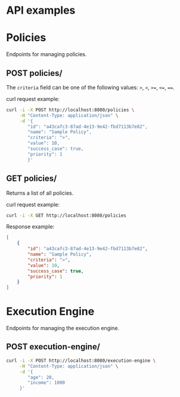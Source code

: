 # API examples

# Policies
Endpoints for managing policies.

## POST policies/

The `criteria` field can be one of the following values: `>`, `<`, `>=`, `<=`, `==`.

curl request example:


```bash
curl -i -X POST http://localhost:8080/policies \
     -H "Content-Type: application/json" \
     -d '{
        "id": "a43cafc3-87ad-4e13-9e42-fbd7113b7e82",
        "name": "Sample Policy",
        "criteria": ">",
        "value": 10,
        "success_case": true,
        "priority": 1
        }'
```

## GET policies/

Returns a list of all policies.

curl request example:

```bash
curl -i -X GET http://localhost:8080/policies
```

Response example:

```json
[
    {
        "id": "a43cafc3-87ad-4e13-9e42-fbd7113b7e82",
        "name": "Sample Policy",
        "criteria": ">",
        "value": 10,
        "success_case": true,
        "priority": 1
    }
]
```

# Execution Engine

Endpoints for managing the execution engine.

## POST execution-engine/

```bash
curl -i -X POST http://localhost:8080/execution-engine \
     -H "Content-Type: application/json" \
     -d '{
        "age": 20,
        "income": 1000
     }'
```
